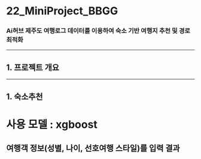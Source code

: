 # 22_MiniProject_BBGG
### Ai허브 제주도 여행로그 데이터를 이용하여 숙소 기반 여행지 추천 및 경로 최적화
---
## 1. 프로젝트 개요

---
## 1. 숙소추천
# 사용 모델 : xgboost
여행객 정보(성별, 나이, 선호여행 스타일)를 입력
결과
---
